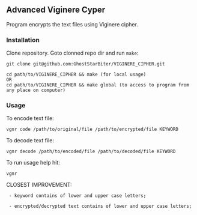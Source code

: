 ## Advanced Viginere Cyper

Program encrypts the text files using Viginere cipher.

### Installation

Clone repository. Goto clonned repo dir and run `make`:

```
git clone git@github.com:GhostStarBiter/VIGINERE_CIPHER.git

cd path/to/VIGINERE_CIPHER && make (for local usage)
OR
cd path/to/VIGINERE_CIPHER && make global (to access to program from any place on computer)
```

### Usage

To encode text file:
```
vgnr code /path/to/original/file /path/to/encrypted/file KEYWORD
```

To decode text file:
```
vgnr decode /path/to/encoded/file /path/to/decoded/file KEYWORD
```

To run usage help hit:
```
vgnr 
```

CLOSEST IMPROVEMENT:

     - keyword contains of lower and upper case letters;
     
     - encrypted/decrypted text contains of lower and upper case letters;
